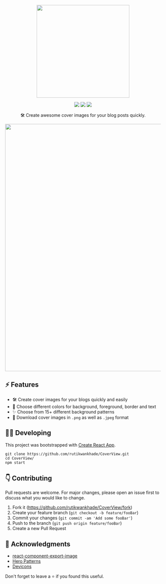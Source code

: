 <p align="center">
 <img width="300px" src="https://user-images.githubusercontent.com/47467468/90390293-b8eeb280-e0a8-11ea-82cf-9efa89773094.png" align="center" alt="" />
<p align="center">
<a href="https://github.com/rutikwankhade/CoverView"><img src="https://img.shields.io/github/stars/rutikwankhade/CoverView.svg?style=social&label=Star"></a>
<a href="https://github.com/rutikwankhade/CoverView"><img src="https://badges.frapsoft.com/os/v1/open-source.svg?v=103"></a>
<a href="https://lbesson.mit-license.org"><img src="https://img.shields.io/badge/License-MIT-blue.svg"></a>



</p>


 <p align="center">🛠 Create awesome cover images for your blog posts quickly.</p>
<p align="center">

<img src="https://user-images.githubusercontent.com/47467468/138584874-34311571-5fc7-40db-93f2-759edb68635d.png" height="auto" width="800px"  margin="20px">

</p>
</p>
 


## ⚡ Features
- 🛠 Create cover images for your blogs quickly and easily
- 🌈 Choose different colors for background, foreground, border and text 
- ✨ Choose from 15+ different background patterns
- 💾 Download cover images in `.png` as well as `.jpeg` format

## 👩‍💻 Developing
This project was bootstrapped with [Create React App](https://github.com/facebook/create-react-app).



```shell
git clone https://github.com/rutikwankhade/CoverView.git
cd CoverView/
npm start
```


## 👇 Contributing
Pull requests are welcome. For major changes, please open an issue first to discuss what you would like to change.


1. Fork it (<https://github.com/rutikwankhade/CoverView/fork>)
2. Create your feature branch (`git checkout -b feature/fooBar`)
3. Commit your changes (`git commit -am 'Add some fooBar'`)
4. Push to the branch (`git push origin feature/fooBar`)
5. Create a new Pull Request


## 🙏 Acknowledgments
- [react-component-export-image](https://www.npmjs.com/package/react-component-export-image)
- [Hero Patterns](https://www.heropatterns.com/)
- [Devicons](https://github.com/devicons/devicon)

Don't forget to leave a ⭐ if you found this useful.


